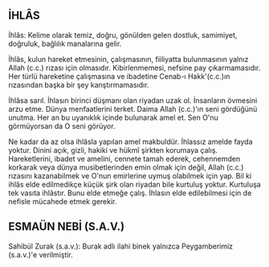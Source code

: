 ## İHLÂS

İhlâs: Kelime olarak temiz, doğru, gönülden gelen dostluk, samimiyet, doğruluk, bağlılık ma­nalarına gelir.

İhlâs, kulun hareket etmesinin, çalışmasının, fiiliyatta bulunmasının yalnız Allah (c.c.) rızası için olmasıdır. Kibirlenmemesi, nefsine pay çıkarmamasıdır. Her türlü hareketine çalışmasına ve ibadetine Cenab-ı Hakk'(c.c.)ın rızasından başka bir şey kanştırmamasıdır.

İhlâsa sarıl. İhlasın birinci düşmanı olan ri­yadan uzak ol. İnsanların övmesini arzu etme. Dünya menfaatlerini terket. Daima Allah (c.c.)'ın seni gördüğünü unutma. Her an bu uyanıklık içinde bulunarak amel et. Sen O'nu görmüyorsan da O seni görüyor.

Ne kadar da az olsa ihlâsla yapılan amel makbuldür. İhlassız amelde fayda yoktur. Dini­ni açık, gizli, hakiki ve hükmî şirkten koruma­ya çalış. Hareketlerini, ibadet ve amelini, cennete tamah ederek, cehennemden korkarak veya dün­ya musibetlerinden emin olmak için değil, Al­lah (c.c.) rızasını kazanabilmek ve O'nun emir­lerine uymuş olabilmek için yap. Bil ki ihlâs el­de edilmedikçe küçük şirk olan riyadan bile kurtuluş yoktur. Kurtuluşa tek vasıta ihlâstır. Bu­nu elde etmeğe çalış. İhlasın elde edilebilmesi için de nefisle mücahede etmek gerekir.

## ESMAÜN NEBİ (S.A.V.)

Sahibül Zurak (s.a.v.): Burak adlı ilahi binek yalnızca Peygamberimiz (s.a.v.)'e verilmiştir.
